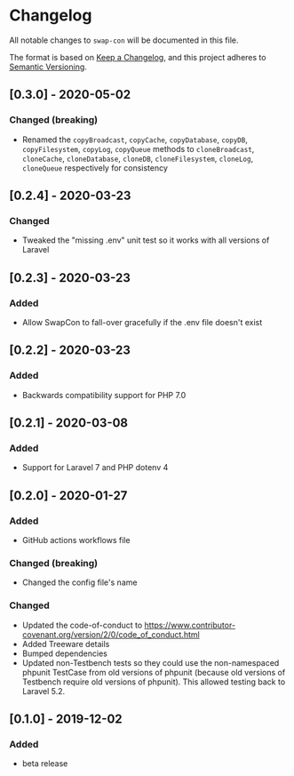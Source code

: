 # Changelog

All notable changes to `swap-con` will be documented in this file.

The format is based on [Keep a Changelog](https://keepachangelog.com/en/1.0.0/), and this project adheres to [Semantic Versioning](https://semver.org/spec/v2.0.0.html).



## [0.3.0] - 2020-05-02

### Changed (breaking)
- Renamed the `copyBroadcast`, `copyCache`, `copyDatabase`, `copyDB`, `copyFilesystem`, `copyLog`, `copyQueue` methods to `cloneBroadcast`, `cloneCache`, `cloneDatabase`, `cloneDB`, `cloneFilesystem`, `cloneLog`, `cloneQueue` respectively for consistency



## [0.2.4] - 2020-03-23

### Changed
- Tweaked the "missing .env" unit test so it works with all versions of Laravel



## [0.2.3] - 2020-03-23

### Added
- Allow SwapCon to fall-over gracefully if the .env file doesn't exist



## [0.2.2] - 2020-03-23

### Added
- Backwards compatibility support for PHP 7.0



## [0.2.1] - 2020-03-08

### Added
- Support for Laravel 7 and PHP dotenv 4



## [0.2.0] - 2020-01-27

### Added
- GitHub actions workflows file

### Changed (breaking)
- Changed the config file's name

### Changed
- Updated the code-of-conduct to https://www.contributor-covenant.org/version/2/0/code_of_conduct.html
- Added Treeware details
- Bumped dependencies
- Updated non-Testbench tests so they could use the non-namespaced phpunit TestCase from old versions of phpunit (because old versions of Testbench require old versions of phpunit). This allowed testing back to Laravel 5.2.



## [0.1.0] - 2019-12-02

### Added
- beta release
